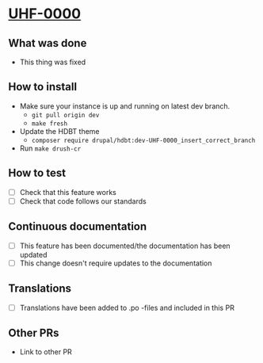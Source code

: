 # [UHF-0000](https://helsinkisolutionoffice.atlassian.net/browse/UHF-0000)
<!-- What problem does this solve? -->

## What was done
<!-- Describe what was done -->

* This thing was fixed

## How to install

* Make sure your instance is up and running on latest dev branch.
  * `git pull origin dev`
  * `make fresh`
* Update the HDBT theme
  * `composer require drupal/hdbt:dev-UHF-0000_insert_correct_branch`
* Run `make drush-cr`

## How to test
<!-- Describe steps how to test the features, add as many steps as you want to be tested -->

* [ ] Check that this feature works
* [ ] Check that code follows our standards

## Continuous documentation
<!-- One of the checkboxes below needs to be checked like this: `[x]` (or click when not in edit mode) -->

* [ ] This feature has been documented/the documentation has been updated
* [ ] This change doesn't require updates to the documentation

## Translations
<!-- The checkbox below needs to be checked like this: `[x]` (or click when not in edit mode). Not needed if the translations were not affected. -->

* [ ] Translations have been added to .po -files and included in this PR

## Other PRs
<!-- For example an related PR in another repository -->

* Link to other PR
